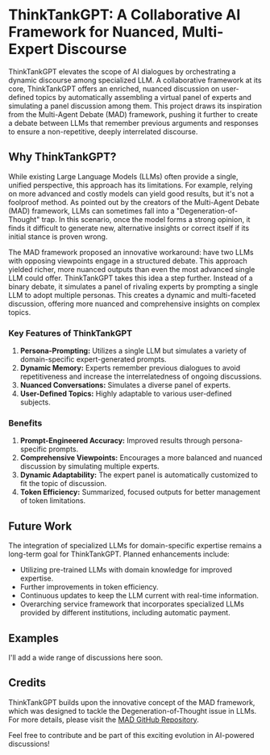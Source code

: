 # ThinkTankGPT: A Collaborative AI Framework for Nuanced, Multi-Expert Discourse
ThinkTankGPT elevates the scope of AI dialogues by orchestrating a dynamic discourse among specialized LLM. A collaborative framework at its core, ThinkTankGPT offers an enriched, nuanced discussion on user-defined topics by automatically assembling a virtual panel of experts and  simulating a panel discussion among them. This project draws its inspiration from the Multi-Agent Debate (MAD) framework, pushing it further to create a debate between LLMs that remember previous arguments and responses to ensure a non-repetitive, deeply interrelated discourse.

## Why ThinkTankGPT?
While existing Large Language Models (LLMs) often provide a single, unified perspective, this approach has its limitations. For example, relying on more advanced and costly models can yield good results, but it's not a foolproof method. As pointed out by the creators of the Multi-Agent Debate (MAD) framework, LLMs can sometimes fall into a "Degeneration-of-Thought" trap. In this scenario, once the model forms a strong opinion, it finds it difficult to generate new, alternative insights or correct itself if its initial stance is proven wrong.

The MAD framework proposed an innovative workaround: have two LLMs with opposing viewpoints engage in a structured debate. This approach yielded richer, more nuanced outputs than even the most advanced single LLM could offer. ThinkTankGPT takes this idea a step further. Instead of a binary debate, it simulates a panel of rivaling experts by prompting a single LLM to adopt multiple personas. This creates a dynamic and multi-faceted discussion, offering more nuanced and comprehensive insights on complex topics.

### Key Features of ThinkTankGPT
1. **Persona-Prompting:** Utilizes a single LLM but simulates a variety of domain-specific expert-generated prompts.
2. **Dynamic Memory:** Experts remember previous dialogues to avoid repetitiveness and increase the interrelatedness of ongoing discussions.
3. **Nuanced Conversations:** Simulates a  diverse panel of experts.
4. **User-Defined Topics:** Highly adaptable to various user-defined subjects.

### Benefits
1. **Prompt-Engineered Accuracy:** Improved results through persona-specific prompts.
2. **Comprehensive Viewpoints:** Encourages a more balanced and nuanced discussion by simulating multiple experts.
3. **Dynamic Adaptability:** The expert panel is automatically customized to fit the topic of discussion.
4. **Token Efficiency:** Summarized, focused outputs for better management of token limitations.

## Future Work
The integration of specialized LLMs for domain-specific expertise remains a long-term goal for ThinkTankGPT. Planned enhancements include:

- Utilizing pre-trained LLMs with domain knowledge for improved expertise.
- Further improvements in token efficiency.
- Continuous updates to keep the LLM current with real-time information.
- Overarching service framework that incorporates specialized LLMs provided by different institutions, including automatic payment. 
## Examples
I'll add a wide range of discussions here soon.

## Credits

ThinkTankGPT builds upon the innovative concept of the MAD framework, which was designed to tackle the Degeneration-of-Thought issue in LLMs. For more details, please visit the [MAD GitHub Repository](https://github.com/Skytliang/Multi-Agents-Debate).


Feel free to contribute and be part of this exciting evolution in AI-powered discussions!
